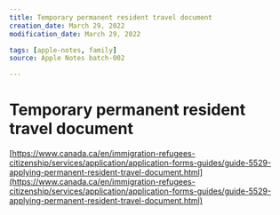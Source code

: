 ```yaml
---
title: Temporary permanent resident travel document
creation_date: March 29, 2022
modification_date: March 29, 2022

tags: [apple-notes, family]
source: Apple Notes batch-002

---
```



# Temporary permanent resident travel document
[https://www.canada.ca/en/immigration-refugees-citizenship/services/application/application-forms-guides/guide-5529-applying-permanent-resident-travel-document.html](https://www.canada.ca/en/immigration-refugees-citizenship/services/application/application-forms-guides/guide-5529-applying-permanent-resident-travel-document.html)

